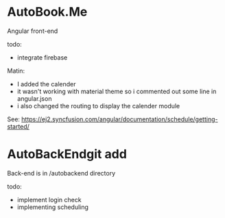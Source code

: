 # AutoBook.Me
Angular front-end

todo:
- integrate firebase

Matin:
- I added the calender
- it wasn't working with material theme so i commented out some line in angular.json
- i also changed the routing to display the calender module

See: https://ej2.syncfusion.com/angular/documentation/schedule/getting-started/


# AutoBackEndgit add 
Back-end is in /autobackend directory

todo:
- implement login check
- implementing scheduling
